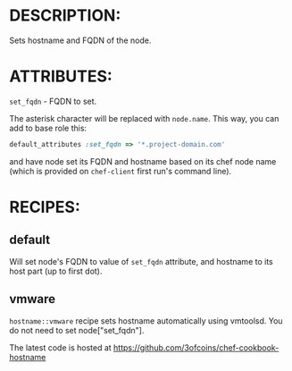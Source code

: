 # DESCRIPTION:

Sets hostname and FQDN of the node.

# ATTRIBUTES:

`set_fqdn` - FQDN to set.

The asterisk character will be replaced with `node.name`. This way,
you can add to base role this:

```ruby
default_attributes :set_fqdn => '*.project-domain.com'
```

and have node set its FQDN and hostname based on its chef node name
(which is provided on `chef-client` first run's command line).

# RECIPES:

## default

Will set node's FQDN to value of `set_fqdn` attribute, and hostname to
its host part (up to first dot).

## vmware

`hostname::vmware` recipe sets hostname automatically using vmtoolsd.
You do not need to set node["set_fqdn"].

The latest code is hosted at https://github.com/3ofcoins/chef-cookbook-hostname
